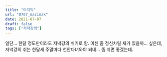 ```yaml
---
title: "마지막"
url: "0707_mazimak"
date: 2021-07-07
draft: false
tags: ["저녁강의"]
---
```

일단... 한달 정도만이라도 저녁강의 쉬기로 함. 이젠 좀 정신차릴 새가 있을까... 싶은데, 저녁강의 쉬는 한달새 주말마다 천안다녀와야 되네... 좀 쉬면 좋겠는데.
